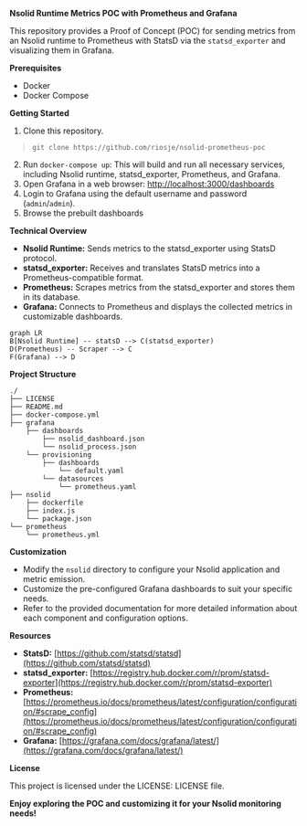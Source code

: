 **Nsolid Runtime Metrics POC with Prometheus and Grafana**

This repository provides a Proof of Concept (POC) for sending metrics from an Nsolid runtime to Prometheus with StatsD via the `statsd_exporter` and visualizing them in Grafana.

**Prerequisites**

* Docker
* Docker Compose

**Getting Started**

1. Clone this repository.
> `git clone https://github.com/riosje/nsolid-prometheus-poc`
2. Run `docker-compose up`: This will build and run all necessary services, including Nsolid runtime, statsd_exporter, Prometheus, and Grafana.
3. Open Grafana in a web browser: [http://localhost:3000/dashboards](http://localhost:3000/dashboards)
4. Login to Grafana using the default username and password (`admin`/`admin`).
5. Browse the prebuilt dashboards

**Technical Overview**

* **Nsolid Runtime:** Sends metrics to the statsd_exporter using StatsD protocol.
* **statsd_exporter:** Receives and translates StatsD metrics into a Prometheus-compatible format.
* **Prometheus:** Scrapes metrics from the statsd_exporter and stores them in its database.
* **Grafana:** Connects to Prometheus and displays the collected metrics in customizable dashboards.

```mermaid
graph LR
B[Nsolid Runtime] -- statsD --> C(statsd_exporter)
D(Prometheus) -- Scraper --> C
F(Grafana) --> D
```

**Project Structure**

```
./
├── LICENSE
├── README.md
├── docker-compose.yml
├── grafana
    ├── dashboards
        ├── nsolid_dashboard.json
        └── nsolid_process.json
    └── provisioning
        ├── dashboards
            └── default.yaml
        └── datasources
            └── prometheus.yaml
├── nsolid
    ├── dockerfile
    ├── index.js
    └── package.json
└── prometheus
    └── prometheus.yml
```

**Customization**

* Modify the `nsolid` directory to configure your Nsolid application and metric emission.
* Customize the pre-configured Grafana dashboards to suit your specific needs.
* Refer to the provided documentation for more detailed information about each component and configuration options.

**Resources**

* **StatsD:** [https://github.com/statsd/statsd](https://github.com/statsd/statsd)
* **statsd_exporter:** [https://registry.hub.docker.com/r/prom/statsd-exporter](https://registry.hub.docker.com/r/prom/statsd-exporter)
* **Prometheus:** [https://prometheus.io/docs/prometheus/latest/configuration/configuration/#scrape_config](https://prometheus.io/docs/prometheus/latest/configuration/configuration/#scrape_config)
* **Grafana:** [https://grafana.com/docs/grafana/latest/](https://grafana.com/docs/grafana/latest/)

**License**

This project is licensed under the LICENSE: LICENSE file.

**Enjoy exploring the POC and customizing it for your Nsolid monitoring needs!**
